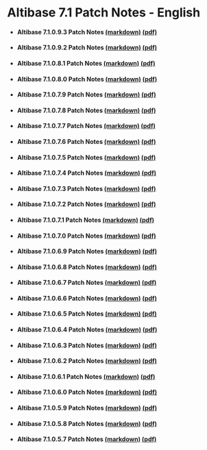# Altibase 7.1 Patch Notes - English

- #### Altibase 7.1.0.9.3 Patch Notes [(markdown)](https://github.com/ALTIBASE/Documents/blob/master/PatchNotes/Altibase_7.1/eng/Altibase_7_1_0_9_3_Patch_Notes.md) [(pdf)](https://github.com/ALTIBASE/Documents/blob/master/PatchNotes/Altibase_7.1/eng/PDF/Altibase_7_1_0_9_3_Patch_Notes.pdf)

- #### Altibase 7.1.0.9.2 Patch Notes [(markdown)](https://github.com/ALTIBASE/Documents/blob/master/PatchNotes/Altibase_7.1/eng/Altibase_7_1_0_9_2_Patch_Notes.md) [(pdf)](https://github.com/ALTIBASE/Documents/blob/master/PatchNotes/Altibase_7.1/eng/PDF/Altibase_7_1_0_9_2_Patch_Notes.pdf)

- #### Altibase 7.1.0.8.1 Patch Notes [(markdown)](https://github.com/ALTIBASE/Documents/blob/master/PatchNotes/Altibase_7.1/eng/Altibase_7_1_0_8_1_Patch_Notes.md) [(pdf)](https://github.com/ALTIBASE/Documents/blob/master/PatchNotes/Altibase_7.1/eng/PDF/Altibase_7_1_0_8_1_Patch_Notes.pdf)

- #### Altibase 7.1.0.8.0 Patch Notes [(markdown)](https://github.com/ALTIBASE/Documents/blob/master/PatchNotes/Altibase_7.1/eng/Altibase_7_1_0_8_0_Patch_Notes.md) [(pdf)](https://github.com/ALTIBASE/Documents/blob/master/PatchNotes/Altibase_7.1/eng/PDF/Altibase_7_1_0_8_0_Patch_Notes.pdf)

- #### Altibase 7.1.0.7.9 Patch Notes [(markdown)](https://github.com/ALTIBASE/Documents/blob/master/PatchNotes/Altibase_7.1/eng/Altibase_7_1_0_7_9_Patch_Notes.md) [(pdf)](https://github.com/ALTIBASE/Documents/blob/master/PatchNotes/Altibase_7.1/eng/PDF/Altibase_7_1_0_7_9_Patch_Notes.pdf)

- #### Altibase 7.1.0.7.8 Patch Notes [(markdown)](https://github.com/ALTIBASE/Documents/blob/master/PatchNotes/Altibase_7.1/eng/Altibase_7_1_0_7_8_Patch_Notes.md) [(pdf)](https://github.com/ALTIBASE/Documents/blob/master/PatchNotes/Altibase_7.1/eng/PDF/Altibase_7_1_0_7_8_Patch_Notes.pdf)

- #### Altibase 7.1.0.7.7 Patch Notes [(markdown)](https://github.com/ALTIBASE/Documents/blob/master/PatchNotes/Altibase_7.1/eng/Altibase_7_1_0_7_7_Patch_Notes.md) [(pdf)](https://github.com/ALTIBASE/Documents/blob/master/PatchNotes/Altibase_7.1/eng/PDF/Altibase_7_1_0_7_7_Patch_Notes.pdf)

- #### Altibase 7.1.0.7.6 Patch Notes [(markdown)](https://github.com/ALTIBASE/Documents/blob/master/PatchNotes/Altibase_7.1/eng/Altibase_7_1_0_7_6_Patch_Notes.md) [(pdf)](https://github.com/ALTIBASE/Documents/blob/master/PatchNotes/Altibase_7.1/eng/PDF/Altibase_7_1_0_7_6_Patch_Notes.pdf)

- #### Altibase 7.1.0.7.5 Patch Notes [(markdown)](https://github.com/ALTIBASE/Documents/blob/master/PatchNotes/Altibase_7.1/eng/Altibase_7_1_0_7_5_Patch_Notes.md) [(pdf)](https://github.com/ALTIBASE/Documents/blob/master/PatchNotes/Altibase_7.1/eng/PDF/Altibase_7_1_0_7_5_Patch_Notes.pdf)

- #### Altibase 7.1.0.7.4 Patch Notes [(markdown)](https://github.com/ALTIBASE/Documents/blob/master/PatchNotes/Altibase_7.1/eng/Altibase_7_1_0_7_4_Patch_Notes.md) [(pdf)](https://github.com/ALTIBASE/Documents/blob/master/PatchNotes/Altibase_7.1/eng/PDF/Altibase_7_1_0_7_4_Patch_Notes.pdf)

- #### Altibase 7.1.0.7.3 Patch Notes [(markdown)](https://github.com/ALTIBASE/Documents/blob/master/PatchNotes/Altibase_7.1/eng/Altibase_7_1_0_7_3_Patch_Notes.md) [(pdf)](https://github.com/ALTIBASE/Documents/blob/master/PatchNotes/Altibase_7.1/eng/PDF/Altibase_7_1_0_7_3_Patch_Notes.pdf)

- #### Altibase 7.1.0.7.2 Patch Notes [(markdown)](https://github.com/ALTIBASE/Documents/blob/master/PatchNotes/Altibase_7.1/eng/Altibase_7_1_0_7_2_Patch_Notes.md) [(pdf)](https://github.com/ALTIBASE/Documents/blob/master/PatchNotes/Altibase_7.1/eng/PDF/Altibase_7_1_0_7_2_Patch_Notes.pdf)

- #### Altibase 7.1.0.7.1 Patch Notes [(markdown)](https://github.com/ALTIBASE/Documents/blob/master/PatchNotes/Altibase_7.1/eng/Altibase_7_1_0_7_1_Patch_Notes.md) [(pdf)](https://github.com/ALTIBASE/Documents/blob/master/PatchNotes/Altibase_7.1/eng/PDF/Altibase_7_1_0_7_1_Patch_Notes.pdf)

- #### Altibase 7.1.0.7.0 Patch Notes [(markdown)](https://github.com/ALTIBASE/Documents/blob/master/PatchNotes/Altibase_7.1/eng/Altibase_7_1_0_7_0_Patch_Notes.md) [(pdf)](https://github.com/ALTIBASE/Documents/blob/master/PatchNotes/Altibase_7.1/eng/PDF/Altibase_7_1_0_7_0_Patch_Notes.pdf)

- #### Altibase 7.1.0.6.9 Patch Notes [(markdown)](https://github.com/ALTIBASE/Documents/blob/master/PatchNotes/Altibase_7.1/eng/Altibase_7_1_0_6_9_Patch_Notes.md) [(pdf)](https://github.com/ALTIBASE/Documents/blob/master/PatchNotes/Altibase_7.1/eng/PDF/Altibase_7_1_0_6_9_Patch_Notes.pdf)

- #### Altibase 7.1.0.6.8 Patch Notes [(markdown)](https://github.com/ALTIBASE/Documents/blob/master/PatchNotes/Altibase_7.1/eng/Altibase_7_1_0_6_8_Patch_Notes.md) [(pdf)](https://github.com/ALTIBASE/Documents/blob/master/PatchNotes/Altibase_7.1/eng/PDF/Altibase_7_1_0_6_8_Patch_Notes.pdf)

- #### Altibase 7.1.0.6.7 Patch Notes [(markdown)](https://github.com/ALTIBASE/Documents/blob/master/PatchNotes/Altibase_7.1/eng/Altibase_7_1_0_6_7_Patch_Notes.md) [(pdf)](https://github.com/ALTIBASE/Documents/blob/master/PatchNotes/Altibase_7.1/eng/PDF/Altibase_7_1_0_6_7_Patch_Notes.pdf)

- #### Altibase 7.1.0.6.6 Patch Notes [(markdown)](https://github.com/ALTIBASE/Documents/blob/master/PatchNotes/Altibase_7.1/eng/Altibase_7_1_0_6_6_Patch_Notes.md) [(pdf)](https://github.com/ALTIBASE/Documents/blob/master/PatchNotes/Altibase_7.1/eng/PDF/Altibase_7_1_0_6_6_Patch_Notes.pdf)

- #### Altibase 7.1.0.6.5 Patch Notes [(markdown)](https://github.com/ALTIBASE/Documents/blob/master/PatchNotes/Altibase_7.1/eng/Altibase_7_1_0_6_5_Patch_Notes.md) [(pdf)](https://github.com/ALTIBASE/Documents/blob/master/PatchNotes/Altibase_7.1/eng/PDF/Altibase_7_1_0_6_5_Patch_Notes.pdf)

- #### Altibase 7.1.0.6.4 Patch Notes [(markdown)](https://github.com/ALTIBASE/Documents/blob/master/PatchNotes/Altibase_7.1/eng/Altibase_7_1_0_6_4_Patch_Notes.md) [(pdf)](https://github.com/ALTIBASE/Documents/blob/master/PatchNotes/Altibase_7.1/eng/PDF/Altibase_7_1_0_6_4_Patch_Notes.pdf)

- #### Altibase 7.1.0.6.3 Patch Notes [(markdown)](https://github.com/ALTIBASE/Documents/blob/master/PatchNotes/Altibase_7.1/eng/Altibase_7_1_0_6_3_Patch_Notes.md) [(pdf)](https://github.com/ALTIBASE/Documents/blob/master/PatchNotes/Altibase_7.1/eng/PDF/Altibase_7_1_0_6_3_Patch_Notes.pdf)

- #### Altibase 7.1.0.6.2 Patch Notes [(markdown)](https://github.com/ALTIBASE/Documents/blob/master/PatchNotes/Altibase_7.1/eng/Altibase_7_1_0_6_2_Patch_Notes.md) [(pdf)](https://github.com/ALTIBASE/Documents/blob/master/PatchNotes/Altibase_7.1/eng/PDF/Altibase_7_1_0_6_2_Patch_Notes.pdf)

- #### Altibase 7.1.0.6.1 Patch Notes [(markdown)](https://github.com/ALTIBASE/Documents/blob/master/PatchNotes/Altibase_7.1/eng/Altibase_7_1_0_6_1_Patch_Notes.md) [(pdf)](https://github.com/ALTIBASE/Documents/blob/master/PatchNotes/Altibase_7.1/eng/PDF/Altibase_7_1_0_6_1_Patch_Notes.pdf)

- #### Altibase 7.1.0.6.0 Patch Notes [(markdown)](https://github.com/ALTIBASE/Documents/blob/master/PatchNotes/Altibase_7.1/eng/Altibase_7_1_0_6_0_Patch_Notes.md) [(pdf)](https://github.com/ALTIBASE/Documents/blob/master/PatchNotes/Altibase_7.1/eng/PDF/Altibase_7_1_0_6_0_Patch_Notes.pdf)

- #### Altibase 7.1.0.5.9 Patch Notes [(markdown)](https://github.com/ALTIBASE/Documents/blob/master/PatchNotes/Altibase_7.1/eng/Altibase_7_1_0_5_9_Patch_Notes.md) [(pdf)](https://github.com/ALTIBASE/Documents/blob/master/PatchNotes/Altibase_7.1/eng/PDF/Altibase_7_1_0_5_9_Patch_Notes.pdf)

- #### Altibase 7.1.0.5.8 Patch Notes [(markdown)](https://github.com/ALTIBASE/Documents/blob/master/PatchNotes/Altibase_7.1/eng/Altibase_7_1_0_5_8_Patch_Notes.md) [(pdf)](https://github.com/ALTIBASE/Documents/blob/master/PatchNotes/Altibase_7.1/eng/PDF/Altibase_7_1_0_5_8_Patch_Notes.pdf)

- #### Altibase 7.1.0.5.7 Patch Notes [(markdown)](https://github.com/ALTIBASE/Documents/blob/master/PatchNotes/Altibase_7.1/eng/Altibase_7_1_0_5_7_Patch_Notes.md) [(pdf)](https://github.com/ALTIBASE/Documents/blob/master/PatchNotes/Altibase_7.1/eng/PDF/Altibase_7_1_0_5_7_Patch_Notes.pdf)

  
